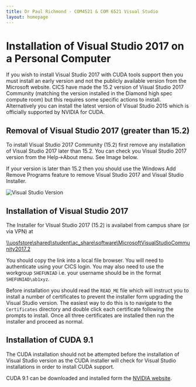 ```yaml
---
title: Dr Paul Richmond - COM4521 & COM 6521 Visual Studio
layout: homepage
---
```


# Installation of Visual Studio 2017 on a Personal Computer

If you wish to install Visual Studio 2017 with CUDA tools support then you must install an early version and not the publicly available version from the Microsoft website. CICS have made the 15.2 version of Visual Studio 2017 Community (matching the version installed in the Diamond high spec compute room) but this requires some specific actions to install. Alternatively you can install the latest version of Visual Studio 2015 which is officially supported by NVIDIA for CUDA.

## Removal of Visual Studio 2017 (greater than 15.2)

To install Visual Studio 2017 Community (15.2) first remove any installation of Visual Studio 2017 later than 15.2. You can check you Visual Studio 2017 version from the Help->About menu. See Image below.

If your version is later than 15.2 then you should use the Windows Add Remove Programs feature to remove Visual Studio 2017 and Visual Studio Installer.

![Visual Studio Version](../../../assets/images/VisualStudioVersion.png "Visual Studio Version")

## Installation of Visual Studio 2017

The Installer for VIsual Studio 2017 (15.2) is availabel from campus share (or via VPN) at

[\\\uosfstore\shared\student\ac_share\software\MicrosoftVisualStudioCommunity2017.2](\\\uosfstore\shared\student\ac_share\software\MicrosoftVisualStudioCommunity2017.2)

You should copy the link into a local file browser. You will need to authenticate using your CICS login. You may also need to use the workgroup `SHEFUNIAD` i.e. your username should be in the format `SHEFUNIAD\ab1xyz`.

Before installation you should read the `READ_ME` file which will instruct you to install a number of certificates to prevent the installer form upgrading the Visual Studio version. The easiest way to do this is to navigate to the `Certificates` directory and double click each certificate following the prompts to install. Once all three certificates are installed then run the installer and proceed as normal.

## Installation of CUDA 9.1

The CUDA installation should not be attempted before the installation of Visual Studio version as the CUDA installer will check for Visual Studio installations in order to install CUDA support.

CUDA 9.1 can be downloaded and installed form the [NVIDIA website](https://developer.nvidia.com/cuda-downloads).
